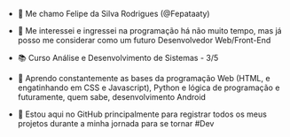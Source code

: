 - 👋 Me chamo Felipe da Silva Rodrigues (@Fepataaty)

- 👀 Me interessei e ingressei na programação há não muito tempo, mas já posso me considerar como um futuro Desenvolvedor Web/Front-End

- 📚 Curso Análise e Desenvolvimento de Sistemas - 3/5

- 🌱 Aprendo constantemente as bases da programação Web (HTML, e engatinhando em CSS e Javascript), Python e lógica de programação e futuramente, quem sabe, desenvolvimento Android

- 💞️ Estou aqui no GitHub principalmente para registrar todos os meus projetos durante a minha jornada para se tornar #Dev


<!---
Fepataaty/Fepataaty is a ✨ special ✨ repository because its `README.md` (this file) appears on your GitHub profile.
You can click the Preview link to take a look at your changes.
--->
